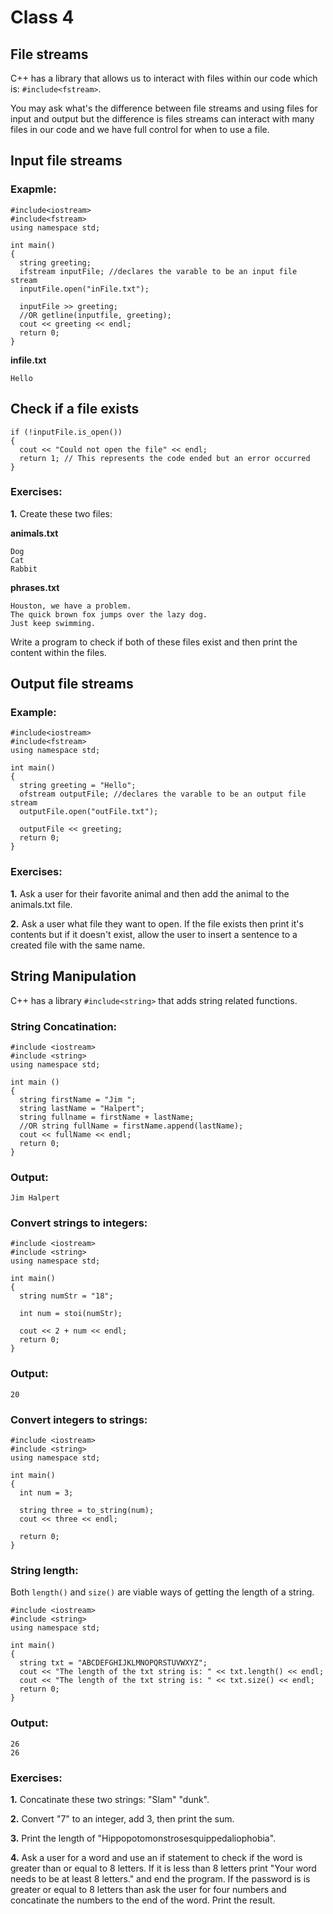 # Class 4
## File streams

C++ has a library that allows us to interact with files within our code which is: ```#include<fstream>```.

You may ask what's the difference between file streams and using files for input and output but the difference is files streams can interact with many files in our code and we have full control for when to use a file.

## Input file streams
### Exapmle:
```
#include<iostream>
#include<fstream>
using namespace std;

int main()
{
  string greeting;
  ifstream inputFile; //declares the varable to be an input file stream
  inputFile.open("inFile.txt");

  inputFile >> greeting;
  //OR getline(inputfile, greeting);
  cout << greeting << endl;
  return 0;
}
```

__infile.txt__
```
Hello
```

## Check if a file exists
```
if (!inputFile.is_open())
{
  cout << "Could not open the file" << endl;
  return 1; // This represents the code ended but an error occurred
}
```

### Exercises:
__1.__ Create these two files:

__animals.txt__
```
Dog
Cat
Rabbit
```

__phrases.txt__
```
Houston, we have a problem.
The quick brown fox jumps over the lazy dog.
Just keep swimming.
```

Write a program to check if both of these files exist and then print the content within the files.

## Output file streams
### Example:
```
#include<iostream>
#include<fstream>
using namespace std;

int main()
{
  string greeting = "Hello";
  ofstream outputFile; //declares the varable to be an output file stream
  outputFile.open("outFile.txt");

  outputFile << greeting;
  return 0;
}
```

### Exercises:
__1.__ Ask a user for their favorite animal and then add the animal to the animals.txt file.

__2.__ Ask a user what file they want to open. If the file exists then print it's contents but if it doesn't exist, allow the user to insert a sentence to a created file with the same name.

## String Manipulation
C++ has a library ```#include<string>``` that adds string related functions.

### String Concatination:
```
#include <iostream>
#include <string>
using namespace std;
 
int main () 
{
  string firstName = "Jim ";
  string lastName = "Halpert";
  string fullname = firstName + lastName;
  //OR string fullName = firstName.append(lastName);
  cout << fullName << endl;
  return 0;
}
```

### Output:
```
Jim Halpert
```

### Convert strings to integers:
```
#include <iostream>
#include <string>
using namespace std;

int main()
{
  string numStr = "18";

  int num = stoi(numStr);

  cout << 2 + num << endl;
  return 0;
}
```

### Output:
```
20
```

### Convert integers to strings:
```
#include <iostream>
#include <string>
using namespace std;

int main()
{
  int num = 3;
  
  string three = to_string(num);
  cout << three << endl;
  
  return 0;
}
```

### String length:
Both ```length()``` and ```size()``` are viable ways of getting the length of a string.
```
#include <iostream>
#include <string>
using namespace std;

int main() 
{
  string txt = "ABCDEFGHIJKLMNOPQRSTUVWXYZ";
  cout << "The length of the txt string is: " << txt.length() << endl;
  cout << "The length of the txt string is: " << txt.size() << endl;
  return 0;
}
```

### Output:
```
26
26
```

### Exercises:
__1.__ Concatinate these two strings: "Slam" "dunk".

__2.__ Convert "7" to an integer, add 3, then print the sum.

__3.__ Print the length of "Hippopotomonstrosesquippedaliophobia".

__4.__ Ask a user for a word and use an if statement to check if the word is greater than or equal to 8 letters. If it is less than 8 letters print "Your word needs to be at least 8 letters." and end the program. If the password is is greater or equal to 8 letters than ask the user for four numbers and concatinate the numbers to the end of the word. Print the result.
